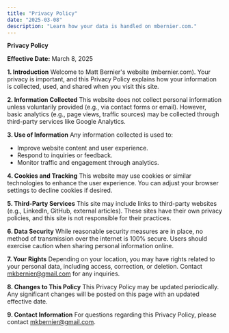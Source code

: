 ```yaml
---
title: "Privacy Policy"
date: "2025-03-08"
description: "Learn how your data is handled on mbernier.com."
---
```


**Privacy Policy**

**Effective Date:** March 8, 2025

**1. Introduction**
Welcome to Matt Bernier's website (mbernier.com). Your privacy is important, and this Privacy Policy explains how your information is collected, used, and shared when you visit this site.

**2. Information Collected**
This website does not collect personal information unless voluntarily provided (e.g., via contact forms or email). However, basic analytics (e.g., page views, traffic sources) may be collected through third-party services like Google Analytics.

**3. Use of Information**
Any information collected is used to:
- Improve website content and user experience.
- Respond to inquiries or feedback.
- Monitor traffic and engagement through analytics.

**4. Cookies and Tracking**
This website may use cookies or similar technologies to enhance the user experience. You can adjust your browser settings to decline cookies if desired.

**5. Third-Party Services**
This site may include links to third-party websites (e.g., LinkedIn, GitHub, external articles). These sites have their own privacy policies, and this site is not responsible for their practices.

**6. Data Security**
While reasonable security measures are in place, no method of transmission over the internet is 100% secure. Users should exercise caution when sharing personal information online.

**7. Your Rights**
Depending on your location, you may have rights related to your personal data, including access, correction, or deletion. Contact mkbernier@gmail.com for any inquiries.

**8. Changes to This Policy**
This Privacy Policy may be updated periodically. Any significant changes will be posted on this page with an updated effective date.

**9. Contact Information**
For questions regarding this Privacy Policy, please contact mkbernier@gmail.com.